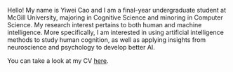 Hello! My name is Yiwei Cao and I am a final-year undergraduate student at McGill University, majoring in Cognitive Science and minoring in Computer Science. My research interest pertains to both human and machine intelligence. More specifically, I am interested in using artificial intelligence methods to study human cognition, as well as applying insights from neuroscience and psychology to develop better AI.

You can take a look at my CV [here](./Yiwei_CV.pdf).
